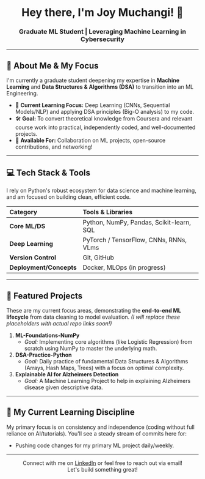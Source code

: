 <div align="center">
  <h1>Hey there, I'm Joy Muchangi! 👋</h1>
  <h3>Graduate ML Student | Leveraging Machine Learning in Cybersecurity</h3>
</div>

---

## 🚀 About Me & My Focus

I'm currently a graduate student deepening my expertise in **Machine Learning** and **Data Structures & Algorithms (DSA)** to transition into an ML Engineering.

-   🧠 **Current Learning Focus:** Deep Learning (CNNs, Sequential Models/NLP) and applying DSA principles (Big-O analysis) to my code.
-   🛠️ **Goal:** To convert theoretical knowledge from Coursera and relevant course work into practical, independently coded, and well-documented projects.
-   📍 **Available For:** Collaboration on ML projects, open-source contributions, and networking!

---

## 💻 Tech Stack & Tools

I rely on Python's robust ecosystem for data science and machine learning, and am focused on building clean, efficient code.

| Category | Tools & Libraries |
| :--- | :--- |
| **Core ML/DS** | Python, NumPy, Pandas, Scikit-learn, SQL |
| **Deep Learning** | PyTorch / TensorFlow, CNNs, RNNs, VLms |
| **Version Control** | Git, GitHub |
| **Deployment/Concepts** | Docker, MLOps (in progress) |

---

## 📌 Featured Projects

These are my current focus areas, demonstrating the **end-to-end ML lifecycle** from data cleaning to model evaluation. *(I will replace these placeholders with actual repo links soon!)*

1.  **ML-Foundations-NumPy**
    * *Goal:* Implementing core algorithms (like Logistic Regression) from scratch using NumPy to master the underlying math.
2.  **DSA-Practice-Python**
    * *Goal:* Daily practice of fundamental Data Structures & Algorithms (Arrays, Hash Maps, Trees) with a focus on optimal complexity.
3.  **Explainable AI for Alzheimers Detection**
    * *Goal:* A Machine Learning Project to help in explaining Alzheimers disease given descriptive data.

---

## 🌱 My Current Learning Discipline

My primary focus is on consistency and independence (coding without full reliance on AI/tutorials). You'll see a steady stream of commits here for:

-   Pushing code changes for my primary ML project daily/weekly.

---

<div align="center">
  <p>Connect with me on <a href="https://www.linkedin.com/in/joy-muchangi/">LinkedIn</a> or feel free to reach out via email! <br> Let's build something great!</p>
</div>
